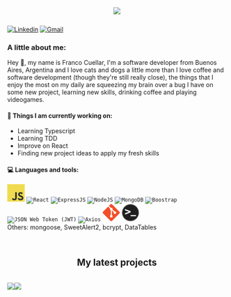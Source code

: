 <h1 align="center">
  <a href="https://git.io/typing-svg">
    <img src="https://readme-typing-svg.herokuapp.com/?lines=Hi+there!+👋;This+is+Franco;Nice+to+meet+you!&center=true&size=25">
  </a>
</h1>

[![Linkedin](https://img.shields.io/badge/-LinkedIn-blue?style=flat&logo=Linkedin&logoColor=white)](https://www.linkedin.com/in/franco-c-21989421a/)
[![Gmail](https://img.shields.io/badge/-Gmail-c14438?style=flat&logo=Gmail&logoColor=white)](mailto:francoit1999@gmail.com)

### A little about me:
Hey 👋, my name is Franco Cuellar, I'm a software developer from Buenos Aires, Argentina and I love cats and dogs a little more than I love coffee and software development (though they're still really close), the things that I enjoy the most on my daily are squeezing my brain over a bug I have on some new project, learning new skills, drinking coffee and playing videogames.


#### 🌱 Things I am currently working on: 
- Learning Typescript
- Learning TDD
- Improve on React
- Finding new project ideas to apply my fresh skills


#### :computer: Languages and tools:
<code><img height="40" src="https://raw.githubusercontent.com/github/explore/80688e429a7d4ef2fca1e82350fe8e3517d3494d/topics/javascript/javascript.png" alt="Javascript"></code>
<code><img height="40" src="https://res.cloudinary.com/dntnaemjx/image/upload/v1678825590/800px-React.svg_jfyp1h.png" alt="React"></code>
<code><img height="40" src="https://res.cloudinary.com/dntnaemjx/image/upload/v1678825591/express_e8btcw.webp" alt="ExpressJS"></code>
<code><img height="40" src="https://res.cloudinary.com/dntnaemjx/image/upload/v1678825591/nodejs_txy9gp.png" alt="NodeJS"></code>
<code><img height="40" src="https://res.cloudinary.com/dntnaemjx/image/upload/v1669053136/icons8-mongodb-240_ffwamw.png" alt="MongoDB"></code>
<code><img height="40" src="https://www.vectorlogo.zone/logos/getbootstrap/getbootstrap-icon.svg" alt="Boostrap"></code>
<code><img height="40" src="https://res.cloudinary.com/dntnaemjx/image/upload/v1669058547/jwt_lsndj9.png" alt="JSON Web Token (JWT)"></code>
<code><img height="40" src="https://res.cloudinary.com/dntnaemjx/image/upload/v1678825565/PngItem_913031_kugpxn.png" alt="Axios"></code>
<code><img height="40" src="https://raw.githubusercontent.com/devicons/devicon/master/icons/git/git-original.svg" alt="Git"></code>
<code><img height="40" src="https://raw.githubusercontent.com/github/explore/80688e429a7d4ef2fca1e82350fe8e3517d3494d/topics/terminal/terminal.png" alt="terminal"></code>
<br>
Others: mongoose, SweetAlert2, bcrypt, DataTables

<br>

<h2 align="center"> My latest projects </h2>
<br>

<div width="100%" align="center">
    <a align="center" href="https://github.com/Franco-IC/react-kanban-board" title="React Kanban Board"><img
            align="left" height="115"
            src="https://github-readme-stats.vercel.app/api/pin/?username=franco-ic&repo=react-kanban-board&theme=react&border_color=61dafb&border_radius=10"></a>
</div>


<div width="100%" align="center">
    <a align="center" href="https://github.com/Franco-IC/kanban-board-api" title="Kanban Board API"><img
            align="left" height="115"
            src="https://github-readme-stats.vercel.app/api/pin/?username=franco-ic&repo=kanban-board-api&theme=react&border_color=61dafb&border_radius=10"></a>
</div>
